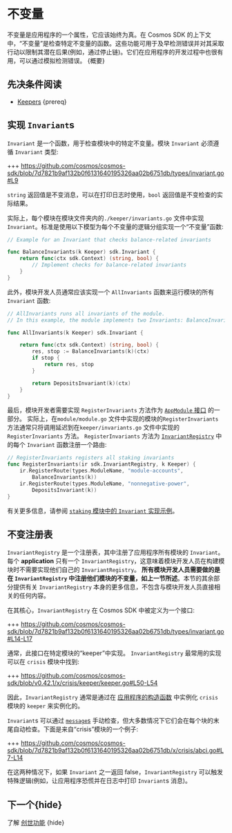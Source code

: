 <!--
order: 8
-->

# 不变量

不变量是应用程序的一个属性，它应该始终为真。在 Cosmos SDK 的上下文中，“不变量”是检查特定不变量的函数。这些功能可用于及早检测错误并对其采取行动以限制其潜在后果(例如，通过停止链)。它们在应用程序的开发过程中也很有用，可以通过模拟检测错误。 {概要}

## 先决条件阅读

- [Keepers](./keeper.md) {prereq}

## 实现 `Invariant`s

`Invariant` 是一个函数，用于检查模块中的特定不变量。模块 `Invariant` 必须遵循 `Invariant` 类型:

+++ https://github.com/cosmos/cosmos-sdk/blob/7d7821b9af132b0f6131640195326aa02b6751db/types/invariant.go#L9

`string` 返回值是不变消息，可以在打印日志时使用，`bool` 返回值是不变检查的实际结果。

实际上，每个模块在模块文件夹内的`./keeper/invariants.go` 文件中实现`Invariant`。标准是使用以下模型为每个不变量的逻辑分组实现一个“不变量”函数: 

```go
// Example for an Invariant that checks balance-related invariants

func BalanceInvariants(k Keeper) sdk.Invariant {
	return func(ctx sdk.Context) (string, bool) {
        // Implement checks for balance-related invariants
    }
}
```

此外，模块开发人员通常应该实现一个 `AllInvariants` 函数来运行模块的所有 `Invariant` 函数:

```go
// AllInvariants runs all invariants of the module.
// In this example, the module implements two Invariants: BalanceInvariants and DepositsInvariants

func AllInvariants(k Keeper) sdk.Invariant {

	return func(ctx sdk.Context) (string, bool) {
		res, stop := BalanceInvariants(k)(ctx)
		if stop {
			return res, stop
		}

		return DepositsInvariant(k)(ctx)
	}
}
```

最后，模块开发者需要实现 `RegisterInvariants` 方法作为 [`AppModule` 接口](./module-manager.md#appmodule) 的一部分。 实际上，在`module/module.go` 文件中实现的模块的`RegisterInvariants` 方法通常只将调用延迟到在`keeper/invariants.go` 文件中实现的`RegisterInvariants` 方法。 `RegisterInvariants` 方法为 [`InvariantRegistry`](#invariant-registry) 中的每个 `Invariant` 函数注册一个路由: 

```go
// RegisterInvariants registers all staking invariants
func RegisterInvariants(ir sdk.InvariantRegistry, k Keeper) {
	ir.RegisterRoute(types.ModuleName, "module-accounts",
		BalanceInvariants(k))
	ir.RegisterRoute(types.ModuleName, "nonnegative-power",
		DepositsInvariant(k))
}
```

有关更多信息，请参阅 [`staking` 模块中的 `Invariant` 实现示例](https://github.com/cosmos/cosmos-sdk/blob/7d7821b9af132b0f6131640195326aa02b6751db/x/staking/keeper/invariants.go)。

## 不变注册表

`InvariantRegistry` 是一个注册表，其中注册了应用程序所有模块的 `Invariant`。每个 **application** 只有一个 `InvariantRegistry`，这意味着模块开发人员在构建模块时不需要实现他们自己的 `InvariantRegistry`。 **所有模块开发人员需要做的是在 `InvariantRegistry` 中注册他们模块的不变量，如上一节所述**。本节的其余部分提供有关 `InvariantRegistry` 本身的更多信息，不包含与模块开发人员直接相关的任何内容。

在其核心，`InvariantRegistry` 在 Cosmos SDK 中被定义为一个接口:

+++ https://github.com/cosmos/cosmos-sdk/blob/7d7821b9af132b0f6131640195326aa02b6751db/types/invariant.go#L14-L17

通常，此接口在特定模块的“keeper”中实现。 `InvariantRegistry` 最常用的实现可以在 `crisis` 模块中找到:

+++ https://github.com/cosmos/cosmos-sdk/blob/v0.42.1/x/crisis/keeper/keeper.go#L50-L54

 因此，`InvariantRegistry` 通常是通过在 [应用程序的构造函数](../basics/app-anatomy.md#constructor-function) 中实例化 `crisis` 模块的 `keeper` 来实例化的。

`Invariant`s 可以通过 [`message`s](./messages-and-queries.md) 手动检查，但大多数情况下它们会在每个块的末尾自动检查。下面是来自“crisis”模块的一个例子:

+++ https://github.com/cosmos/cosmos-sdk/blob/7d7821b9af132b0f6131640195326aa02b6751db/x/crisis/abci.go#L7-L14

在这两种情况下，如果 `Invariant` 之一返回 false，`InvariantRegistry` 可以触发特殊逻辑(例如，让应用程序恐慌并在日志中打印 `Invariant`s 消息)。

## 下一个{hide}

了解 [创世功能](./genesis.md) {hide} 